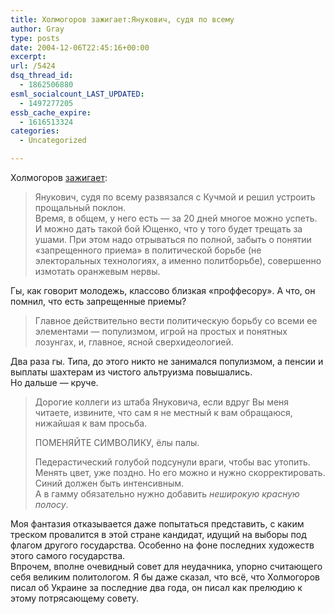 ```yaml
---
title: Холмогоров зажигает:Янукович, судя по всему
author: Gray
type: posts
date: 2004-12-06T22:45:16+00:00
excerpt:
url: /5424
dsq_thread_id:
  - 1862506880
esml_socialcount_LAST_UPDATED:
  - 1497277205
essb_cache_expire:
  - 1616513324
categories:
  - Uncategorized

---
```








Холмогоров <a href="http://www.livejournal.com/users/holmogor/1029609.html" target="_blank">зажигает</a>:

> Янукович, судя по всему развязался с Кучмой и решил устроить прощальный поклон.  
> Время, в общем, у него есть &#8212; за 20 дней многое можно успеть. И можно дать такой бой Ющенко, что у того будет трещать за ушами. При этом надо отрываться по полной, забыть о понятии &#171;запрещенного приема&#187; в политической борьбе (не электоральных технологиях, а именно политборьбе), совершенно измотать оранжевым нервы.

Гы, как говорит молодежь, классово близкая &#171;проффесору&#187;. А что, он помнил, что есть запрещенные приемы?

> Главное действительно вести политическую борьбу со всеми ее элементами &#8212; популизмом, игрой на простых и понятных лозунгах, и, главное, ясной сверхидеологией.

Два раза гы. Типа, до этого никто не занимался популизмом, а пенсии и выплаты шахтерам из чистого альтруизма повышались.  
Но дальше &#8212; круче. 

> Дорогие коллеги из штаба Януковича, если вдруг Вы меня читаете, извините, что сам я не местный к вам обращаюся, нижайшая к вам просьба.
> 
> ПОМЕНЯЙТЕ СИМВОЛИКУ, ёлы палы.
> 
> Педерастический голубой подсунули враги, чтобы вас утопить. Менять цвет, уже поздно. Но его можно и нужно скорректировать.  
> Синий должен быть интенсивным.  
> А в гамму обязательно нужно добавить _неширокую красную полосу_.

Моя фантазия отказывается даже попытаться представить, с каким треском провалится в этой стране кандидат, идущий на выборы под флагом другого государства. Особенно на фоне последних художеств этого самого государства.  
Впрочем, вполне очевидный совет для неудачника, упорно считающего себя великим политологом. Я бы даже сказал, что всё, что Холмогоров писал об Украине за последние два года, он писал как прелюдию к этому потрясающему совету.